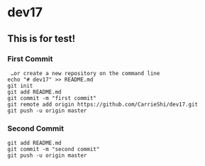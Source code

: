 # dev17

## This is for test!

### First Commit

     …or create a new repository on the command line
    echo "# dev17" >> README.md
    git init
    git add README.md
    git commit -m "first commit"
    git remote add origin https://github.com/CarrieShi/dev17.git
    git push -u origin master


### Second Commit

    git add README.md
    git commit -m "second commit"
    git push -u origin master